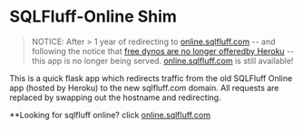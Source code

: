 # SQLFluff-Online Shim

> NOTICE: After > 1 year of redirecting to [online.sqlfluff.com](https://online.sqlfluff.com/) -- and following the notice that [free dynos are no longer offeredby Heroku](https://blog.heroku.com/next-chapter) -- this app is no longer being served. [online.sqlfluff.com](https://online.sqlfluff.com/) is still available!

This is a quick flask app which redirects traffic from the old SQLFluff Online app 
(hosted by Heroku) to the new sqlfluff.com domain. All requests are replaced by swapping 
out the hostname and redirecting.


**Looking for sqlfluff online? click [online.sqlfluff.com](https://online.sqlfluff.com/)
